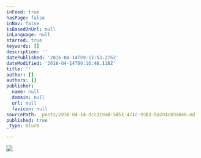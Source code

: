 ```yaml
---
inFeed: true
hasPage: false
inNav: false
isBasedOnUrl: null
inLanguage: null
starred: true
keywords: []
description: ''
datePublished: '2016-04-14T09:17:53.276Z'
dateModified: '2016-04-14T09:16:48.118Z'
title: ''
author: []
authors: []
publisher:
  name: null
  domain: null
  url: null
  favicon: null
sourcePath: _posts/2016-04-14-dcc319a0-5d51-471c-99b3-ba204c89a6e6.md
published: true
_type: Blurb

---
```

![](https://the-grid-user-content.s3-us-west-2.amazonaws.com/fa24940e-250d-40e5-aa0e-7848e30b9598.jpg)